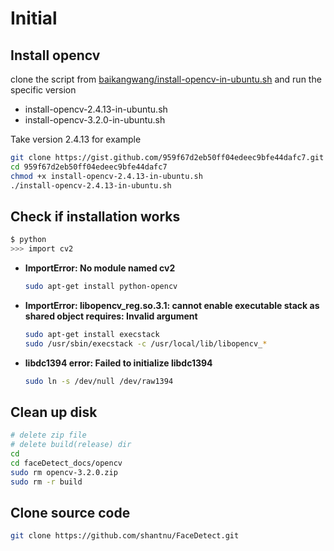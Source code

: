 # Initial

## Install opencv

clone the script from [baikangwang/install-opencv-in-ubuntu.sh](https://gist.github.com/baikangwang/959f67d2eb50ff04edeec9bfe44dafc7) and run the specific version

* install-opencv-2.4.13-in-ubuntu.sh
* install-opencv-3.2.0-in-ubuntu.sh

Take version 2.4.13 for example

```bash
git clone https://gist.github.com/959f67d2eb50ff04edeec9bfe44dafc7.git
cd 959f67d2eb50ff04edeec9bfe44dafc7
chmod +x install-opencv-2.4.13-in-ubuntu.sh
./install-opencv-2.4.13-in-ubuntu.sh
```

## Check if installation works

```bash
$ python
>>> import cv2
```

* __ImportError: No module named cv2__
    ```bash
    sudo apt-get install python-opencv
    ```
* __ImportError: libopencv_reg.so.3.1: cannot enable executable stack as shared object requires: Invalid argument__
    ```bash
    sudo apt-get install execstack
    sudo /usr/sbin/execstack -c /usr/local/lib/libopencv_*
    ```
* __libdc1394 error: Failed to initialize libdc1394__
    ```bash
    sudo ln -s /dev/null /dev/raw1394
    ```

## Clean up disk

```bash
# delete zip file
# delete build(release) dir
cd
cd faceDetect_docs/opencv
sudo rm opencv-3.2.0.zip
sudo rm -r build
```

## Clone source code

```bash
git clone https://github.com/shantnu/FaceDetect.git
```